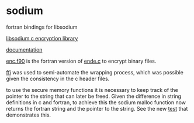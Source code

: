 # sodium
fortran bindings for libsodium

[libsodium c encryption library](https://github.com/jedisct1/libsodium)

[documentation](https://doc.libsodium.org/)

[enc.f90](https://github.com/freevryheid/sodium/blob/main/app/enc.f90) is the fortran version of [ende.c](https://github.com/freevryheid/sodium/blob/main/app/ende.c) to encrypt binary files. 

[ffi](https://github.com/freevryheid/sodium/blob/main/app/ffi.f90) was used to semi-automate the wrapping process, which was possible given the consistency in the c header files.

to use the secure memory functions it is necessary to keep track of the pointer to the string that can later be freed. Given the difference in string definitions in c and fortran, to achieve this the sodium malloc function now returns the fortran string and the pointer to the string. See the new [test](https://github.com/freevryheid/sodium/blob/main/test/tests_crypto_aead_aes256gcm2.f90) that demonstrates this.
